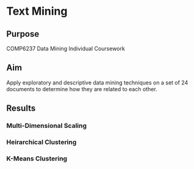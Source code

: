 # Text Mining

## Purpose
COMP6237 Data Mining Individual Coursework

## Aim
Apply exploratory and descriptive data mining techniques on a set of 24 documents to determine how they are related to each other.

## Results
### Multi-Dimensional Scaling

### Heirarchical Clustering

### K-Means Clustering
